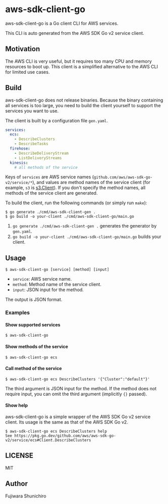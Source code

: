 # aws-sdk-client-go

aws-sdk-client-go is a Go client CLI for AWS services.

This CLI is auto generated from the AWS SDK Go v2 service client.

## Motivation

The AWS CLI is very useful, but it requires too many CPU and memory resources to boot up. This client is a simplified alternative to the AWS CLI for limited use cases.

## Build

aws-sdk-client-go does not release binaries. Because the binary containing all services is too large, you need to build the client yourself to support the services you want to use.

The client is built by a configuration file `gen.yaml`.

```yaml
services:
  ecs:
    - DescribeClusters
    - DescribeTasks
  firehose:
    - DescribeDeliveryStream
    - ListDeliveryStreams
  kinesis:
    # all methods of the service
```

Keys of `services` are AWS service names (`github.com/aws/aws-sdk-go-v2/service/*`), and values are method names of the service client (for example, `s3` is [s3.Client](https://pkg.go.dev/github.com/aws/aws-sdk-go-v2/service/s3#Client)). If you don't specify the method names, all methods of the service client are generated.

To build the client, run the following commands (or simply run `make`):

```console
$ go generate ./cmd/aws-sdk-client-gen .
$ go build -o your-client ./cmd/aws-sdk-client-go/main.go
```

1. `go generate ./cmd/aws-sdk-client-gen .` generates the generator by `gen.yaml`.
2. `go build -o your-client ./cmd/aws-sdk-client-go/main.go` builds your client.

## Usage

```console
$ aws-sdk-client-go [service] [method] [input]
```

- `service`: AWS service name.
- `method`: Method name of the service client.
- `input`: JSON input for the method.

The output is JSON format.

### Examples

#### Show supported services

```console
$ aws-sdk-client-go
```

#### Show methods of the service

```console
$ aws-sdk-client-go ecs
```

#### Call method of the service

```console
$ aws-sdk-client-go ecs DescribeClusters '{"Cluster":"default"}'
```

The third argument is JSON input for the method. If the method does not require input, you can omit the third argument (implicitly `{}` passed).

#### Show help

aws-sdk-client-go is a simple wrapper of the AWS SDK Go v2 service client. Its usage is the same as that of the AWS SDK Go v2.

```console
$ aws-sdk-client-go ecs DescribeClusters help
See https://pkg.go.dev/github.com/aws/aws-sdk-go-v2/service/ecs#Client.DescribeClusters
```

## LICENSE

MIT

## Author

Fujiwara Shunichiro
